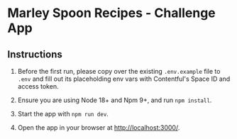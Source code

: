 # Marley Spoon Recipes - Challenge App

## Instructions

1. Before the first run, please copy over the existing `.env.example` file to `.env` and fill out its placeholding env vars with Contentful's Space ID and access token.

1. Ensure you are using Node 18+ and Npm 9+, and run `npm install`.

1. Start the app with `npm run dev`.

1. Open the app in your browser at [http://localhost:3000/](http://localhost:3000/).
